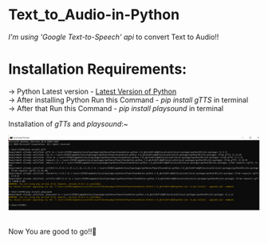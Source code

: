 # Text_to_Audio-in-Python
*I'm using 'Google Text-to-Speech' api* to convert Text to Audio!!<br>

# Installation Requirements:
-> Python Latest version - <a href="https://www.python.org/downloads/">Latest Version of Python</a><br>
-> After installing Python Run this Command - *pip install gTTS* in terminal<br>
-> After that Run this Command - *pip install playsound* in terminal<br>

Installation of *gTTs* and *playsound*:~

<img src="/help!/pipInstall.png"><br>

<br>Now You are good to go!!🤘
